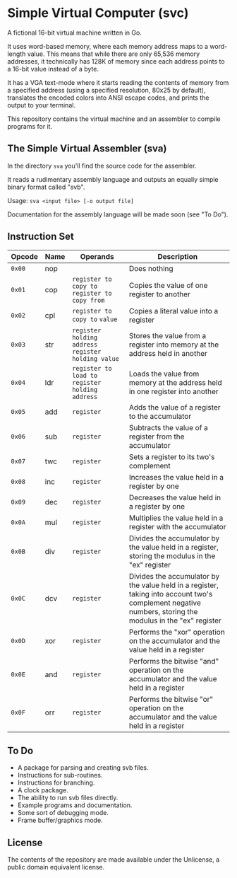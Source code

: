 # Simple Virtual Computer (svc)

A fictional 16-bit virtual machine written in Go.

It uses word-based memory, where each memory address maps to a word-length value.
This means that while there are only 65,536 memory addresses,
it technically has 128K of memory since each address points to a 16-bit value instead of a byte.

It has a VGA text-mode where it starts reading the contents of memory from a specified address
(using a specified resolution, 80x25 by default),
translates the encoded colors into ANSI escape codes,
and prints the output to your terminal.

This repository contains the virtual machine and an assembler to compile programs for it.

## The Simple Virtual Assembler (sva)

In the directory `sva` you'll find the source code for the assembler.

It reads a rudimentary assembly language and outputs an equally simple binary format called "svb".

Usage: `sva <input file> [-o output file]`

Documentation for the assembly language will be made soon (see "To Do").

## Instruction Set

| Opcode  | Name  | Operands | Description  |
| ------- | ----- | -------- | ------------ |
| `0x00`  | nop |          | Does nothing |
| `0x01`  | cop | `register to copy to` `register to copy from` | Copies the value of one register to another |
| `0x02`  | cpl | `register to copy to` `value` | Copies a literal value into a register |
| `0x03`  | str | `register holding address` `register holding value` | Stores the value from a register into memory at the address held in another |
| `0x04`  | ldr | `register to load to` `register holding address` | Loads the value from memory at the address held in one register into another |
| `0x05`  | add | `register` | Adds the value of a register to the accumulator |
| `0x06`  | sub | `register` | Subtracts the value of a register from the accumulator |
| `0x07`  | twc | `register` | Sets a register to its two's complement |
| `0x08`  | inc | `register` | Increases the value held in a register by one |
| `0x09`  | dec | `register` | Decreases the value held in a register by one |
| `0x0A`  | mul | `register` | Multiplies the value held in a register with the accumulator |
| `0x0B`  | div | `register` | Divides the accumulator by the value held in a register, storing the modulus in the "ex" register |
| `0x0C`  | dcv| `register` | Divides the accumulator by the value held in a register, taking into account two's complement negative numbers, storing the modulus in the "ex" register |
| `0x0D`  | xor | `register` | Performs the "xor" operation on the accumulator and the value held in a register |
| `0x0E`  | and | `register` | Performs the bitwise "and" operation on the accumulator and the value held in a register |
| `0x0F`  | orr | `register` | Performs the bitwise "or" operation on the accumulator and the value held in a register |

## To Do

* A package for parsing and creating svb files.
* Instructions for sub-routines.
* Instructions for branching.
* A clock package.
* The ability to run svb files directly.
* Example programs and documentation.
* Some sort of debugging mode.
* Frame buffer/graphics mode.

## License

The contents of the repository are made available under the Unlicense, a public domain equivalent license.
